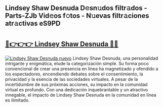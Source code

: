 ## Lindsey Shaw Desnuda D𝚎sn𝚞dos filtr𝚊dos - Parts-ZJb Vid𝚎os f𝚘tos - N𝚞evas filtr𝚊ciones atr𝚊ctivas eS9PD

# <h2><a href="http://mb81zvt.tromn.icu/?c=Lindsey+Shaw+Desnuda">🔗👉👉👉 Lindsey Shaw Desnuda 🔗🔗</a></h2>

[![Lindsey Shaw Desnuda nuevo](https://i.imgur.com/pEAQMta.gif)](http://mb81zvt.tromn.icu/?c=Lindsey+Shaw+Desnuda)
Lindsey Shaw Desnuda, una personalidad intrigante y enigmática, elude la categorización simple. Su forma poco convencional de crear una presencia en línea ha magnetizado y ofendido a los espectadores, encendiendo debates sobre el consentimiento, la privacidad y la esencia de las sociedades virtuales. A pesar de la incertidumbre de sus próximas acciones, su impacto en la comunidad virtual es profundo. Con una dedicación inquebrantable y un atractivo innegable, el impacto de Lindsey Shaw Desnuda en la comunidad en línea es ilimitado.
